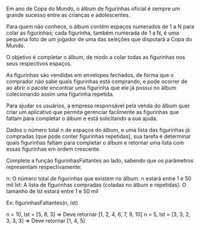 Em ano de Copa do Mundo, o álbum de figurinhas oficial é sempre um grande sucesso entre as crianças e adolescentes.

Para quem não conhece, o álbum contém espaços numerados de 1 a N para colar as figurinhas; cada figurinha, também numerada de 1 a N, é uma pequena foto de um jogador de uma das seleções que disputará a Copa do Mundo.

O objetivo é completar o álbum, de modo a colar todas as figurinhas nos seus respectivos espaços.



As figurinhas são vendidas em envelopes fechados, de forma que o comprador não sabe quais figurinhas está comprando, e pode ocorrer de ao abrir o pacote encontrar uma figurinha que ele já possui no álbum colecionando assim uma figurinha repetida.

Para ajudar os usuários, a empresa responsável pela venda do álbum quer criar um aplicativo que permita gerenciar facilmente as figurinhas que faltam para completar o álbum e está solicitando a sua ajuda.



Dados o número total n de espaços do álbum, e uma lista das figurinhas já compradas (que pode conter figurinhas repetidas), sua tarefa é determinar quais figurinhas faltam para completar o álbum e retornar uma lista com essas figurinhas em ordem crescente.



Complete a função figurinhasFaltantes ao lado, sabendo que os parâmetros representam respectivamente:

n: O número total de figurinhas que existem no álbum. n estará entre 1 e 50 mil
lst: A lista de figurinhas compradas (coladas no álbum e repetidas). O tamanho de lst estará entre 1 e 50 mil


Ex: figurinhasFaltantes(n, lst)

n = 10, lst = [5, 8, 3] => Deve retornar [1, 2, 4, 6, 7, 9, 10]
n = 5, lst = [3, 3, 2, 3, 3, 3] => Deve retornar [1, 4, 5]
